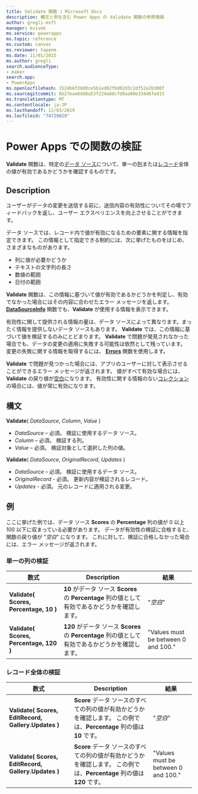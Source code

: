 ```yaml
---
title: Validate 関数 | Microsoft Docs
description: 構文と例を含む Power Apps の Validate 関数の参照情報
author: gregli-msft
manager: kvivek
ms.service: powerapps
ms.topic: reference
ms.custom: canvas
ms.reviewer: tapanm
ms.date: 11/01/2015
ms.author: gregli
search.audienceType:
- maker
search.app:
- PowerApps
ms.openlocfilehash: 1524b6f28d0ce5b1ed02fbd02d3c2df52e2b300f
ms.sourcegitcommit: 6b27eae6dd8a53f224a8dc7d0aa00e334d6fed15
ms.translationtype: MT
ms.contentlocale: ja-JP
ms.lasthandoff: 12/03/2019
ms.locfileid: "74729829"
---
```

# <a name="validate-function-in-power-apps"></a>Power Apps での関数の検証
**Validate** 関数は、特定の[データ ソース](../working-with-data-sources.md)について、単一の[列](../working-with-tables.md#columns)または[レコード](../working-with-tables.md#records)全体の値が有効であるかどうかを確認するものです。  

## <a name="description"></a>Description
ユーザーがデータの変更を送信する前に、送信内容の有効性についてその場でフィードバックを返し、ユーザー エクスペリエンスを向上させることができます。

データ ソースでは、レコード内で値が有効になるための要素に関する情報を指定できます。 この情報として指定できる制約には、次に挙げたものをはじめ、さまざまなものがあります。

* 列に値が必要かどうか
* テキストの文字列の長さ
* 数値の範囲
* 日付の範囲

**Validate** 関数は、この情報に基づいて値が有効であるかどうかを判定し、有効でなかった場合にはその内容に合わせたエラー メッセージを返します。 **[DataSourceInfo](function-datasourceinfo.md)** 関数でも、**Validate** が使用する情報を表示できます。

有効性に関して提供される情報の量は、データ ソースによって異なります。まったく情報を提供しないデータ ソースもあります。 **Validate** では、この情報に基づいて値を検証するのみにとどまります。 **Validate** で問題が発見されなかった場合でも、データの変更の適用に失敗する可能性は依然として残っています。 変更の失敗に関する情報を取得するには、 **[Errors](function-errors.md)** 関数を使用します。

**Validate** で問題が見つかった場合には、アプリのユーザーに対して表示させることができるエラー メッセージが返されます。 値がすべて有効な場合には、**Validate** の戻り値が[空白](function-isblank-isempty.md)になります。 有効性に関する情報のない[コレクション](../working-with-data-sources.md#collections)の場合には、値が常に有効になります。

## <a name="syntax"></a>構文
**Validate**( *DataSource*, *Column*, *Value* )

* *DataSource* – 必須。 検証に使用するデータ ソース。
* *Column* – 必須。 検証する列。
* *Value* – 必須。 検証対象として選択した列の値。

**Validate**( *DataSource*, *OriginalRecord*, *Updates* )

* *DataSource* – 必須。 検証に使用するデータ ソース。
* *OriginalRecord* - 必須。  更新内容が検証されるレコード。
* *Updates* - 必須。  元のレコードに適用される変更。

## <a name="examples"></a>例
ここに挙げた例では、データ ソース **Scores** の **Percentage** 列の値が 0 以上 100 以下に収まっている必要があります。 データが有効性の検証に合格すると、関数の戻り値が "*空白*" になります。 これに対して、検証に合格しなかった場合には、エラー メッセージが返されます。

### <a name="validate-with-a-single-column"></a>単一の列の検証

| 数式 | Description | 結果 |
| --- | --- | --- |
| **Validate( Scores, Percentage, 10 )** |**10** がデータ ソース **Scores** の **Percentage** 列の値として有効であるかどうかを確認します。 |"*空白*" |
| **Validate( Scores, Percentage, 120 )** |**120** がデータ ソース **Scores** の **Percentage** 列の値として有効であるかどうかを確認します。 |"Values must be between 0 and 100." |

### <a name="validate-with-a-complete-record"></a>レコード全体の検証

| 数式 | Description | 結果 |
| --- | --- | --- |
| **Validate( Scores, EditRecord, Gallery.Updates )** |**Score** データ ソースのすべての列の値が有効かどうかを確認します。 この例では、**Percentage** 列の値は **10** です。 |"*空白*" |
| **Validate( Scores, EditRecord, Gallery.Updates )** | **Score** データ ソースのすべての列の値が有効かどうかを確認します。 この例では、**Percentage** 列の値は **120** です。 |"Values must be between 0 and 100." |

